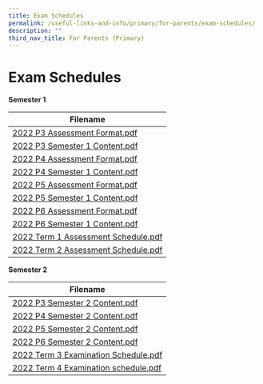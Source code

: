 ```yaml
---
title: Exam Schedules
permalink: /useful-links-and-info/primary/for-parents/exam-schedules/
description: ""
third_nav_title: For Parents (Primary)
---
```

# Exam Schedules

**Semester 1**

<table>
<thead>
  <tr>
    <th>Filename</th>
  </tr>
</thead>
<tbody>
  <tr>
    <td><a href="/files/Useful%20Links%20and%20Info/Primary/2022%20P3%20Assessment%20Format.pdf">2022 P3 Assessment Format.pdf</a><br></td>
  </tr>
  <tr>
    <td><a href="/files/Useful%20Links%20and%20Info/Primary/2022%20P3%20Semester%201%20Content.pdf">2022 P3 Semester 1 Content.pdf</a><br></td>
  </tr>
  <tr>
    <td><a href="/files/Useful%20Links%20and%20Info/Primary/2022%20P4%20Assessment%20Format.pdf">2022 P4 Assessment Format.pdf</a><br></td>
  </tr>
  <tr>
    <td><a href="/files/Useful%20Links%20and%20Info/Primary/2022%20P4%20Semester%201%20Content.pdf">2022 P4 Semester 1 Content.pdf</a><br></td>
  </tr>
  <tr>
    <td><a href="/files/Useful%20Links%20and%20Info/Primary/2022%20P5%20Assessment%20Format.pdf">2022 P5 Assessment Format.pdf</a><br></td>
  </tr>
  <tr>
    <td><a href="/files/Useful%20Links%20and%20Info/Primary/2022%20P5%20Semester%201%20Content.pdf">2022 P5 Semester 1 Content.pdf</a><br></td>
  </tr>
  <tr>
    <td><a href="/files/Useful%20Links%20and%20Info/Primary/2022%20P6%20Assessment%20Format.pdf">2022 P6 Assessment Format.pdf</a><br></td>
  </tr>
  <tr>
    <td><a href="/files/Useful%20Links%20and%20Info/Primary/2022%20P6%20Semester%201%20Content.pdf">2022 P6 Semester 1 Content.pdf</a><br></td>
  </tr>
  <tr>
    <td><a href="/files/Useful%20Links%20and%20Info/Primary/2022%20Term%201%20Assessment%20Schedule.pdf">2022 Term 1 Assessment Schedule.pdf</a><br></td>
  </tr>
  <tr>
    <td><a href="/files/Useful%20Links%20and%20Info/Primary/2022%20Term%202%20Assessment%20Schedule.pdf">2022 Term 2 Assessment Schedule.pdf</a></td>
  </tr>
</tbody>
</table>

**Semester 2**

<table>
<thead>
  <tr>
    <th>Filename</th>
  </tr>
</thead>
<tbody>
  <tr>
    <td><a href="/files/Useful%20Links%20and%20Info/Primary/2022%20P3%20Semester%202%20Content.pdf">2022 P3 Semester 2 Content.pdf</a><br></td>
  </tr>
  <tr>
    <td><a href="/files/Useful%20Links%20and%20Info/Primary/2022%20P4%20Semester%202%20Content.pdf">2022 P4 Semester 2 Content.pdf</a><br></td>
  </tr>
  <tr>
    <td><a href="/files/Useful%20Links%20and%20Info/Primary/2022%20P5%20Semester%202%20Content.pdf">2022 P5 Semester 2 Content.pdf</a><br></td>
  </tr>
  <tr>
    <td><a href="/files/Useful%20Links%20and%20Info/Primary/2022%20P6%20Semester%202%20Content.pdf">2022 P6 Semester 2 Content.pdf</a><br></td>
  </tr>
  <tr>
    <td><a href="/files/Useful%20Links%20and%20Info/Primary/2022%20Term%203%20Examination%20Schedule.pdf">2022 Term 3 Examination Schedule.pdf</a><br></td>
  </tr>
  <tr>
    <td><a href="/files/Useful%20Links%20and%20Info/Primary/2022%20Term%204%20Examination%20schedule.pdf">2022 Term 4 Examination schedule.pdf</a></td>
  </tr>
</tbody>
</table>